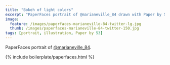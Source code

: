 ```yaml
---
title: "Bokeh of light colors"
excerpt: "PaperFaces portrait of @marianeville_84 drawn with Paper by 53 on an iPad."
image: 
  feature: /images/paperfaces-marianeville-84-twitter-lg.jpg
  thumb: /images/paperfaces-marianeville-84-twitter-150.jpg
tags: [portrait, illustration, Paper by 53]
---
```


PaperFaces portrait of [@marianeville_84](http://twitter.com/marianeville_84).

{% include boilerplate/paperfaces.html %}